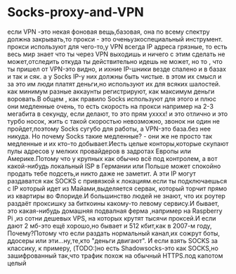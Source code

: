 # Socks-proxy-and-VPN 
если VPN -это некая фоновая вещь,базовая, она по всему спектру должна закрывать,то прокси -  это оченьузкоспециальный инструмент. прокси  используют для чего-то,у VPN  всегда IP адреса грязные, то есть весь мир знает что ты через VPN  выходишь и ничего  с   этим сделать  не  может,отследить откуда ты действительно идешь не   может, но  то , что ты пришел от VPN-это видно, и ихние IP-шники везде спалено и в базах и так и сяк. а у Socks IP-у них должны быть чистые. в этом их смысл и за это им люди платят деньги,но используют их для всяких шалостей. как минимум разные аккаунты регистрируют, как максимум деньги воровать.В общем , как правило Socks используют для этого и плюс они медленные очень, то есть скорость на прокси например на 2-3 мегабита в секунду, если делают, то это прям ухххх!
и это отлично и это турбо носок, жить с такой скоростью невозможно, звонок ни один не пройдет,поэтому Socks сугубо для работы, а VPN-это база.без нее никуда. Но почему Socks такие медленные? - они же не просто так медленные и их кто-то добывает.Иесть целые конторы,которые скупают пулы адресов у мелких провайдеров в задротах Европы или Америке.Потому что у крупных как обычно всё под контролем, а вот какой-нибудь локальный ISP в Германии или Польше может спокойно продать тебе подсеть,и никто даже не заметит. А эти IP могут раздаватся как SOCKS с привязкой к локациям.если ты подключаешься с IP который идет из Майами,выделяется сервак, который торчит прямо из квартиры во Флориде.И большинство людей не знают, что их роутер раздаёт проксишку за биткоины какому-то левому сервису.И бывает, это какая-нибудь домашняя подвалная ферма ,например на Raspberry Pi ,из сотни дешевых VPS, на которых крутят тысячи проксей.И если дают 2 мб-это ещё хорошо,но бывает и 512 кбит,как в 2007-м году, Почему?Потому что если раздать нормальный канал,их сожрут боты, ддосеры или эти...ну,те,кто "деньги двигают". И если взять SOCKS за классику, к примеру, (TODO:)но есть Shadowsocks-это как SOCKS,но зашифрованный так,что трафик похож на обычный HTTPS.под капотом целый       